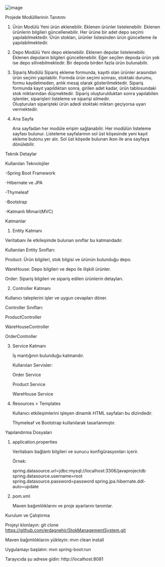 ![image](https://github.com/user-attachments/assets/fb833004-c5bb-4d94-b9f0-de21359f2e04)

Projede Modülllerinin Tanıtımı

1) Ürün Modülü
   Yeni ürün eklenebilir.
   Eklenen ürünler listelenebilir.
   Eklenen ürünlerin bilgileri güncellenebilir.
   Her ürüne bir adet depo seçimi yapılabilmektedir.
   Ürün stokları, ürünler listesinden ürün güncelleme ile yapılabilmektedir.

2) Depo Modülü
   Yeni depo eklenebilir.
   Eklenen depolar listelenebilir.
   Eklenen depoların bilgileri güncellenebilir.
   Eğer seçilen depoda ürün yok ise depo silinebilmektedir.
   Bir depoda birden fazla ürün bulunabilir.

3) Sipariş Modülü
   Sipariş ekleme formunda, kayıtlı olan ürünler arasından ürün seçimi yapılabilir.
   Formda ürün seçimi sonrası, stoktaki durumu, formu kaydetmeden, anlık mesaj olarak gösterilmektedir.
   Sipariş formunda kayıt yapıldıktan sonra, girilen adet kadar, ürün tablosundaki stok miktarından düşmektedir.
   Sipariş oluşturulduktan sonra yapılabilen işlemler, siparişleri listeleme ve siparişi silmedir.  
   Oluşturulan siparişteki ürün adedi stoktaki miktarı geçiyorsa uyarı vermektedir.

4) Ana Sayfa

   Ana sayfadan her modüle erişim sağlanabilir.
   Her modülün listeleme sayfası bulunur.
   Listeleme sayfalarının sol üst köşesinde yeni kayıt ekleme butonu yer alır.
   Sol üst köşede bulunan ikon ile ana sayfaya dönülebilir.

Teknik Detaylar

Kullanılan Teknolojiler

  -Spring Boot Framework

  -Hibernate ve JPA

  -Thymeleaf

  -Bootstrap

  -Katmanlı Mimari(MVC)

Katmanlar

1. Entity Katmanı

  Veritabanı ile etkileşimde bulunan sınıflar bu katmandadır.

  Kullanılan Entity Sınıfları:

   Product: Ürün bilgileri, stok bilgisi ve ürünün bulunduğu depo.

   WareHouse: Depo bilgileri ve depo ile ilişkili ürünler.

   Order: Sipariş bilgileri ve sipariş edilen ürünlerin detayları.

2. Controller Katmanı

  Kullanıcı taleplerini işler ve uygun cevapları döner.

  Controller Sınıfları:

   ProductController

   WareHouseController

   OrderController

3. Service Katmanı

   İş mantığının bulunduğu katmandır.

   Kullanılan Servisler:

   Order Service
   
   Product Service
   
   WareHouse Service

4. Resources > Templates

   Kullanıcı etkileşimlerini işleyen dinamik HTML sayfaları bu dizindedir.

   Thymeleaf ve Bootstrap kullanılarak tasarlanmıştır.

Yapılandırma Dosyaları

1. application.properties

   Veritabanı bağlantı bilgileri ve sunucu konfigürasyonları içerir.

   Örnek:

   spring.datasource.url=jdbc:mysql://localhost:3306/javaprojectdb
   spring.datasource.username=root
   spring.datasource.password=password
   spring.jpa.hibernate.ddl-auto=update

2. pom.xml

   Maven bağımlılıklarını ve proje ayarlarını tanımlar.

Kurulum ve Çalıştırma

   Projeyi klonlayın: git clone https://github.com/erdagnehir/StokManagementSystem.git

Maven bağımlılıklarını yükleyin: mvn clean install

Uygulamayı başlatın: mvn spring-boot:run

Tarayıcıda şu adrese gidin: http://localhost:8081
